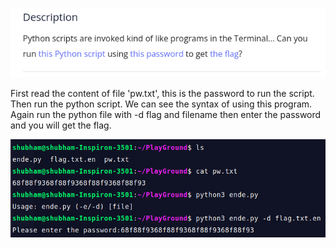 
![Alt text](image.png)

First read the content of file 'pw.txt', this is the password to run the script. Then run the python script. We can see the syntax of using this program. Again run the python file with -d flag and filename then enter the password and you will get the flag.

![Alt text](image-1.png)